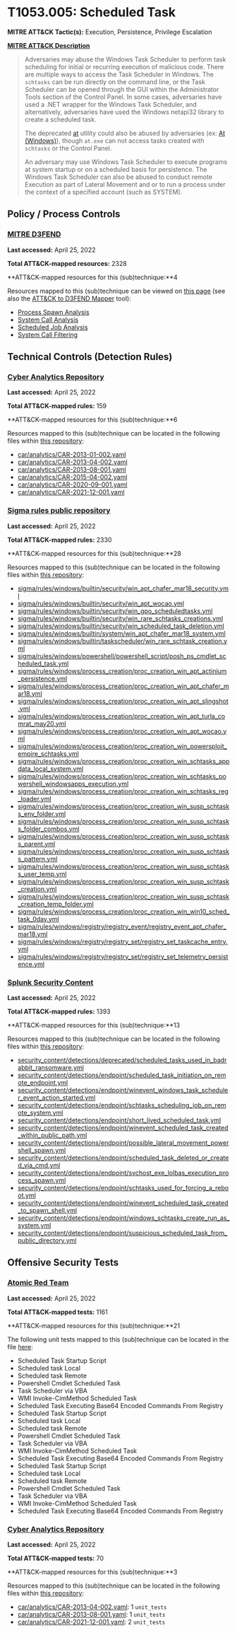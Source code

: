 # T1053.005: Scheduled Task
**MITRE ATT&CK Tactic(s):** Execution, Persistence, Privilege Escalation

**[MITRE ATT&CK Description](https://attack.mitre.org/techniques/T1053/005)**
<blockquote>Adversaries may abuse the Windows Task Scheduler to perform task scheduling for initial or recurring execution of malicious code. There are multiple ways to access the Task Scheduler in Windows. The <code>schtasks</code> can be run directly on the command line, or the Task Scheduler can be opened through the GUI within the Administrator Tools section of the Control Panel. In some cases, adversaries have used a .NET wrapper for the Windows Task Scheduler, and alternatively, adversaries have used the Windows netapi32 library to create a scheduled task.

The deprecated [at](https://attack.mitre.org/software/S0110) utility could also be abused by adversaries (ex: [At (Windows)](https://attack.mitre.org/techniques/T1053/002)), though <code>at.exe</code> can not access tasks created with <code>schtasks</code> or the Control Panel.

An adversary may use Windows Task Scheduler to execute programs at system startup or on a scheduled basis for persistence. The Windows Task Scheduler can also be abused to conduct remote Execution as part of Lateral Movement and or to run a process under the context of a specified account (such as SYSTEM).</blockquote>
## Policy / Process Controls
### [MITRE D3FEND](https://d3fend.mitre.org/)
**Last accessed:** April 25, 2022

**Total ATT&CK-mapped resources:** 2328

**ATT&CK-mapped resources for this (sub)technique:**4

Resources mapped to this (sub)technique can be viewed on [this page](https://d3fend.mitre.org/) (see also the [ATT&CK to D3FEND Mapper](https://d3fend.mitre.org/tools/attack-mapper) tool):

* [Process Spawn Analysis](https://d3fend.mitre.org/techniques/d3f:ProcessSpawnAnalysis)
* [System Call Analysis](https://d3fend.mitre.org/techniques/d3f:SystemCallAnalysis)
* [Scheduled Job Analysis](https://d3fend.mitre.org/techniques/d3f:ScheduledJobAnalysis)
* [System Call Filtering](https://d3fend.mitre.org/techniques/d3f:SystemCallFiltering)

## Technical Controls (Detection Rules)
### [Cyber Analytics Repository](https://car.mitre.org)
**Last accessed:** April 25, 2022

**Total ATT&CK-mapped rules:** 159

**ATT&CK-mapped resources for this (sub)technique:**6

Resources mapped to this (sub)technique can be located in the following files within [this repository](https://github.com/mitre-attack/car/blob/master/analytics):

* [car/analytics/CAR-2013-01-002.yaml](https://github.com/mitre-attack/car/blob/master/analytics/CAR-2013-01-002.yaml)
* [car/analytics/CAR-2013-04-002.yaml](https://github.com/mitre-attack/car/blob/master/analytics/CAR-2013-04-002.yaml)
* [car/analytics/CAR-2013-08-001.yaml](https://github.com/mitre-attack/car/blob/master/analytics/CAR-2013-08-001.yaml)
* [car/analytics/CAR-2015-04-002.yaml](https://github.com/mitre-attack/car/blob/master/analytics/CAR-2015-04-002.yaml)
* [car/analytics/CAR-2020-09-001.yaml](https://github.com/mitre-attack/car/blob/master/analytics/CAR-2020-09-001.yaml)
* [car/analytics/CAR-2021-12-001.yaml](https://github.com/mitre-attack/car/blob/master/analytics/CAR-2021-12-001.yaml)

### [Sigma rules public repository](https://github.com/SigmaHQ/sigma)
**Last accessed:** April 25, 2022

**Total ATT&CK-mapped rules:** 2330

**ATT&CK-mapped resources for this (sub)technique:**28

Resources mapped to this (sub)technique can be located in the following files within [this repository](https://github.com/SigmaHQ/sigma/tree/master/rules):

* [sigma/rules/windows/builtin/security/win_apt_chafer_mar18_security.yml](https://github.com/SigmaHQ/sigma/blob/master/rules/windows/builtin/security/win_apt_chafer_mar18_security.yml)
* [sigma/rules/windows/builtin/security/win_apt_wocao.yml](https://github.com/SigmaHQ/sigma/blob/master/rules/windows/builtin/security/win_apt_wocao.yml)
* [sigma/rules/windows/builtin/security/win_gpo_scheduledtasks.yml](https://github.com/SigmaHQ/sigma/blob/master/rules/windows/builtin/security/win_gpo_scheduledtasks.yml)
* [sigma/rules/windows/builtin/security/win_rare_schtasks_creations.yml](https://github.com/SigmaHQ/sigma/blob/master/rules/windows/builtin/security/win_rare_schtasks_creations.yml)
* [sigma/rules/windows/builtin/security/win_scheduled_task_deletion.yml](https://github.com/SigmaHQ/sigma/blob/master/rules/windows/builtin/security/win_scheduled_task_deletion.yml)
* [sigma/rules/windows/builtin/system/win_apt_chafer_mar18_system.yml](https://github.com/SigmaHQ/sigma/blob/master/rules/windows/builtin/system/win_apt_chafer_mar18_system.yml)
* [sigma/rules/windows/builtin/taskscheduler/win_rare_schtask_creation.yml](https://github.com/SigmaHQ/sigma/blob/master/rules/windows/builtin/taskscheduler/win_rare_schtask_creation.yml)
* [sigma/rules/windows/powershell/powershell_script/posh_ps_cmdlet_scheduled_task.yml](https://github.com/SigmaHQ/sigma/blob/master/rules/windows/powershell/powershell_script/posh_ps_cmdlet_scheduled_task.yml)
* [sigma/rules/windows/process_creation/proc_creation_win_apt_actinium_persistence.yml](https://github.com/SigmaHQ/sigma/blob/master/rules/windows/process_creation/proc_creation_win_apt_actinium_persistence.yml)
* [sigma/rules/windows/process_creation/proc_creation_win_apt_chafer_mar18.yml](https://github.com/SigmaHQ/sigma/blob/master/rules/windows/process_creation/proc_creation_win_apt_chafer_mar18.yml)
* [sigma/rules/windows/process_creation/proc_creation_win_apt_slingshot.yml](https://github.com/SigmaHQ/sigma/blob/master/rules/windows/process_creation/proc_creation_win_apt_slingshot.yml)
* [sigma/rules/windows/process_creation/proc_creation_win_apt_turla_comrat_may20.yml](https://github.com/SigmaHQ/sigma/blob/master/rules/windows/process_creation/proc_creation_win_apt_turla_comrat_may20.yml)
* [sigma/rules/windows/process_creation/proc_creation_win_apt_wocao.yml](https://github.com/SigmaHQ/sigma/blob/master/rules/windows/process_creation/proc_creation_win_apt_wocao.yml)
* [sigma/rules/windows/process_creation/proc_creation_win_powersploit_empire_schtasks.yml](https://github.com/SigmaHQ/sigma/blob/master/rules/windows/process_creation/proc_creation_win_powersploit_empire_schtasks.yml)
* [sigma/rules/windows/process_creation/proc_creation_win_schtasks_appdata_local_system.yml](https://github.com/SigmaHQ/sigma/blob/master/rules/windows/process_creation/proc_creation_win_schtasks_appdata_local_system.yml)
* [sigma/rules/windows/process_creation/proc_creation_win_schtasks_powershell_windowsapps_execution.yml](https://github.com/SigmaHQ/sigma/blob/master/rules/windows/process_creation/proc_creation_win_schtasks_powershell_windowsapps_execution.yml)
* [sigma/rules/windows/process_creation/proc_creation_win_schtasks_reg_loader.yml](https://github.com/SigmaHQ/sigma/blob/master/rules/windows/process_creation/proc_creation_win_schtasks_reg_loader.yml)
* [sigma/rules/windows/process_creation/proc_creation_win_susp_schtasks_env_folder.yml](https://github.com/SigmaHQ/sigma/blob/master/rules/windows/process_creation/proc_creation_win_susp_schtasks_env_folder.yml)
* [sigma/rules/windows/process_creation/proc_creation_win_susp_schtasks_folder_combos.yml](https://github.com/SigmaHQ/sigma/blob/master/rules/windows/process_creation/proc_creation_win_susp_schtasks_folder_combos.yml)
* [sigma/rules/windows/process_creation/proc_creation_win_susp_schtasks_parent.yml](https://github.com/SigmaHQ/sigma/blob/master/rules/windows/process_creation/proc_creation_win_susp_schtasks_parent.yml)
* [sigma/rules/windows/process_creation/proc_creation_win_susp_schtasks_pattern.yml](https://github.com/SigmaHQ/sigma/blob/master/rules/windows/process_creation/proc_creation_win_susp_schtasks_pattern.yml)
* [sigma/rules/windows/process_creation/proc_creation_win_susp_schtasks_user_temp.yml](https://github.com/SigmaHQ/sigma/blob/master/rules/windows/process_creation/proc_creation_win_susp_schtasks_user_temp.yml)
* [sigma/rules/windows/process_creation/proc_creation_win_susp_schtask_creation.yml](https://github.com/SigmaHQ/sigma/blob/master/rules/windows/process_creation/proc_creation_win_susp_schtask_creation.yml)
* [sigma/rules/windows/process_creation/proc_creation_win_susp_schtask_creation_temp_folder.yml](https://github.com/SigmaHQ/sigma/blob/master/rules/windows/process_creation/proc_creation_win_susp_schtask_creation_temp_folder.yml)
* [sigma/rules/windows/process_creation/proc_creation_win_win10_sched_task_0day.yml](https://github.com/SigmaHQ/sigma/blob/master/rules/windows/process_creation/proc_creation_win_win10_sched_task_0day.yml)
* [sigma/rules/windows/registry/registry_event/registry_event_apt_chafer_mar18.yml](https://github.com/SigmaHQ/sigma/blob/master/rules/windows/registry/registry_event/registry_event_apt_chafer_mar18.yml)
* [sigma/rules/windows/registry/registry_set/registry_set_taskcache_entry.yml](https://github.com/SigmaHQ/sigma/blob/master/rules/windows/registry/registry_set/registry_set_taskcache_entry.yml)
* [sigma/rules/windows/registry/registry_set/registry_set_telemetry_persistence.yml](https://github.com/SigmaHQ/sigma/blob/master/rules/windows/registry/registry_set/registry_set_telemetry_persistence.yml)

### [Splunk Security Content](https://github.com/splunk/security_content)
**Last accessed:** April 25, 2022

**Total ATT&CK-mapped rules:** 1393

**ATT&CK-mapped resources for this (sub)technique:**13

Resources mapped to this (sub)technique can be located in the following files within [this repository](https://github.com/splunk/security_content/tree/develop/detections):

* [security_content/detections/deprecated/scheduled_tasks_used_in_badrabbit_ransomware.yml](https://github.com/splunk/security_content/blob/develop/detections/deprecated/scheduled_tasks_used_in_badrabbit_ransomware.yml)
* [security_content/detections/endpoint/scheduled_task_initiation_on_remote_endpoint.yml](https://github.com/splunk/security_content/blob/develop/detections/endpoint/scheduled_task_initiation_on_remote_endpoint.yml)
* [security_content/detections/endpoint/winevent_windows_task_scheduler_event_action_started.yml](https://github.com/splunk/security_content/blob/develop/detections/endpoint/winevent_windows_task_scheduler_event_action_started.yml)
* [security_content/detections/endpoint/schtasks_scheduling_job_on_remote_system.yml](https://github.com/splunk/security_content/blob/develop/detections/endpoint/schtasks_scheduling_job_on_remote_system.yml)
* [security_content/detections/endpoint/short_lived_scheduled_task.yml](https://github.com/splunk/security_content/blob/develop/detections/endpoint/short_lived_scheduled_task.yml)
* [security_content/detections/endpoint/winevent_scheduled_task_created_within_public_path.yml](https://github.com/splunk/security_content/blob/develop/detections/endpoint/winevent_scheduled_task_created_within_public_path.yml)
* [security_content/detections/endpoint/possible_lateral_movement_powershell_spawn.yml](https://github.com/splunk/security_content/blob/develop/detections/endpoint/possible_lateral_movement_powershell_spawn.yml)
* [security_content/detections/endpoint/scheduled_task_deleted_or_created_via_cmd.yml](https://github.com/splunk/security_content/blob/develop/detections/endpoint/scheduled_task_deleted_or_created_via_cmd.yml)
* [security_content/detections/endpoint/svchost_exe_lolbas_execution_process_spawn.yml](https://github.com/splunk/security_content/blob/develop/detections/endpoint/svchost_exe_lolbas_execution_process_spawn.yml)
* [security_content/detections/endpoint/schtasks_used_for_forcing_a_reboot.yml](https://github.com/splunk/security_content/blob/develop/detections/endpoint/schtasks_used_for_forcing_a_reboot.yml)
* [security_content/detections/endpoint/winevent_scheduled_task_created_to_spawn_shell.yml](https://github.com/splunk/security_content/blob/develop/detections/endpoint/winevent_scheduled_task_created_to_spawn_shell.yml)
* [security_content/detections/endpoint/windows_schtasks_create_run_as_system.yml](https://github.com/splunk/security_content/blob/develop/detections/endpoint/windows_schtasks_create_run_as_system.yml)
* [security_content/detections/endpoint/suspicious_scheduled_task_from_public_directory.yml](https://github.com/splunk/security_content/blob/develop/detections/endpoint/suspicious_scheduled_task_from_public_directory.yml)


## Offensive Security Tests
### [Atomic Red Team](https://github.com/redcanaryco/atomic-red-team)
**Last accessed:** April 25, 2022

**Total ATT&CK-mapped tests:** 1161

**ATT&CK-mapped resources for this (sub)technique:**21

The following unit tests mapped to this (sub)technique can be located in the file [here](https://github.com/redcanaryco/atomic-red-team/tree/master/atomics/T1053.005/T1053.005.yaml):

* Scheduled Task Startup Script
* Scheduled task Local
* Scheduled task Remote
* Powershell Cmdlet Scheduled Task
* Task Scheduler via VBA
* WMI Invoke-CimMethod Scheduled Task
* Scheduled Task Executing Base64 Encoded Commands From Registry
* Scheduled Task Startup Script
* Scheduled task Local
* Scheduled task Remote
* Powershell Cmdlet Scheduled Task
* Task Scheduler via VBA
* WMI Invoke-CimMethod Scheduled Task
* Scheduled Task Executing Base64 Encoded Commands From Registry
* Scheduled Task Startup Script
* Scheduled task Local
* Scheduled task Remote
* Powershell Cmdlet Scheduled Task
* Task Scheduler via VBA
* WMI Invoke-CimMethod Scheduled Task
* Scheduled Task Executing Base64 Encoded Commands From Registry

### [Cyber Analytics Repository](https://car.mitre.org)
**Last accessed:** April 25, 2022

**Total ATT&CK-mapped tests:** 70

**ATT&CK-mapped resources for this (sub)technique:**3

Resources mapped to this (sub)technique can be located in the following files within [this repository](https://github.com/mitre-attack/car/blob/master/analytics):

* [car/analytics/CAR-2013-04-002.yaml](https://github.com/mitre-attack/car/blob/master/analytics/CAR-2013-04-002.yaml): 1 <code>unit_tests</code>
* [car/analytics/CAR-2013-08-001.yaml](https://github.com/mitre-attack/car/blob/master/analytics/CAR-2013-08-001.yaml): 1 <code>unit_tests</code>
* [car/analytics/CAR-2021-12-001.yaml](https://github.com/mitre-attack/car/blob/master/analytics/CAR-2021-12-001.yaml): 2 <code>unit_tests</code>

